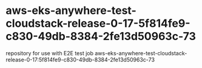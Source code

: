 # aws-eks-anywhere-test-cloudstack-release-0-17-5f814fe9-c830-49db-8384-2fe13d50963c-73
repository for use with E2E test job aws-eks-anywhere-test-cloudstack-release-0-17:5f814fe9-c830-49db-8384-2fe13d50963c-73
